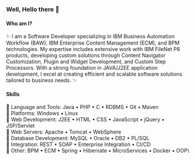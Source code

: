 ### Well, Hello there 👋

#### Who am I?

✨ I am a Software Developer specializing in IBM Business Automation Workflow (BAW), IBM Enterprise Content Management (ECM), and BPM technologies. My expertise includes extensive work with IBM FileNet P8 products, developing custom solutions through Content Navigator Customization, Plugin and Widget Development, and Custom Step Processors. With a strong foundation in JAVA/J2EE application development, I excel at creating efficient and scalable software solutions tailored to business needs. ✨

#### Skills
 💠 Language and Tools: Java • PHP • C • RDBMS • Git • Maven\
 💠 Platforms: Windows • Linux\
 💠 Web Development: J2EE • HTML • CSS • JavaScript • jQuery • JSP/Servlet\
 💠 Web Servers: Apache • Tomcat • WebSphere\
 💠 Database Development: MySQL • Oracle • DB2 • PL/SQL\
 💠 Integration: REST • SOAP • Enterprise Integration • CI/CD\
 💠 Other: BPM • ECM • Spring • Hibernate • MicroServices • Docker • OOP\

 
